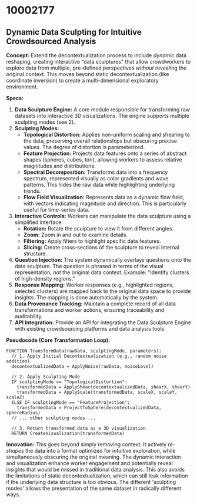# 10002177

## Dynamic Data Sculpting for Intuitive Crowdsourced Analysis

**Concept:** Extend the decontextualization process to include *dynamic* data reshaping, creating interactive "data sculptures" that allow crowdworkers to explore data from multiple, pre-defined perspectives *without* revealing the original context. This moves beyond static decontextualization (like coordinate inversion) to create a multi-dimensional exploratory environment.

**Specs:**

1.  **Data Sculpture Engine:** A core module responsible for transforming raw datasets into interactive 3D visualizations. The engine supports multiple sculpting modes (see 2).
2.  **Sculpting Modes:**
    *   **Topological Distortion:** Applies non-uniform scaling and shearing to the data, preserving overall relationships but obscuring precise values. The degree of distortion is parameterized.
    *   **Feature Projection:** Projects data features onto a series of abstract shapes (spheres, cubes, tori), allowing workers to assess relative magnitudes and distributions.
    *   **Spectral Decomposition:** Transforms data into a frequency spectrum, represented visually as color gradients and wave patterns. This hides the raw data while highlighting underlying trends.
    *   **Flow Field Visualization:** Represents data as a dynamic flow field, with vectors indicating magnitude and direction. This is particularly useful for time-series data.
3.  **Interactive Controls:** Workers can manipulate the data sculpture using a simplified interface:
    *   **Rotation:** Rotate the sculpture to view it from different angles.
    *   **Zoom:** Zoom in and out to examine details.
    *   **Filtering:** Apply filters to highlight specific data features.
    *   **Slicing:** Create cross-sections of the sculpture to reveal internal structure.
4.  **Question Injection:** The system dynamically overlays questions onto the data sculpture. The question is phrased in terms of the visual representation, *not* the original data context.  Example: "Identify clusters of high-density regions."
5.  **Response Mapping:** Worker responses (e.g., highlighted regions, selected clusters) are mapped back to the original data space to provide insights.  The mapping is done automatically by the system.
6.  **Data Provenance Tracking:** Maintain a complete record of all data transformations and worker actions, ensuring traceability and auditability.
7.  **API Integration:** Provide an API for integrating the Data Sculpture Engine with existing crowdsourcing platforms and data analysis tools.

**Pseudocode (Core Transformation Loop):**

```
FUNCTION TransformData(rawData, sculptingMode, parameters):
  // 1. Apply Initial Decontextualization (e.g., random noise addition)
  decontextualizedData = ApplyNoise(rawData, noiseLevel)

  // 2. Apply Sculpting Mode
  IF sculptingMode == "TopologicalDistortion":
    transformedData = ApplyShear(decontextualizedData, shearX, shearY)
    transformedData = ApplyScale(transformedData, scaleX, scaleY, scaleZ)
  ELSE IF sculptingMode == "FeatureProjection":
    transformedData = ProjectToSphere(decontextualizedData, sphereRadius)
  // ... other sculpting modes ...

  // 3. Return transformed data as a 3D visualization
  RETURN CreateVisualization(transformedData)
```

**Innovation:** This goes beyond simply removing context. It actively *re-shapes* the data into a format optimized for intuitive exploration, while simultaneously obscuring the original meaning.  The dynamic interaction and visualization enhance worker engagement and potentially reveal insights that would be missed in traditional data analysis. This also avoids the limitations of static decontextualization, which can still leak information if the underlying data structure is too obvious. The different 'sculpting modes' allows the presentation of the same dataset in radically different ways.